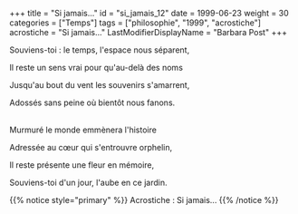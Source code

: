 +++
title = "Si jamais..."
id = "si_jamais_12"
date = 1999-06-23
weight = 30
categories = ["Temps"]
tags = ["philosophie", "1999", "acrostiche"]
acrostiche = "Si jamais..."
LastModifierDisplayName = "Barbara Post"
+++

Souviens-toi : le temps, l'espace nous séparent,

Il reste un sens vrai pour qu'au-delà des noms

Jusqu'au bout du vent les souvenirs s'amarrent,

Adossés sans peine où bientôt nous fanons.

 \
Murmuré le monde emmènera l'histoire

Adressée au cœur qui s'entrouvre orphelin,

Il reste présente une fleur en mémoire,

Souviens-toi d'un jour, l'aube en ce jardin.

{{% notice style="primary" %}}
Acrostiche : Si jamais...
{{% /notice %}}

